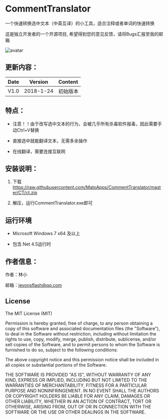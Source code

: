 # CommentTranslator

一个快速转换选中文本（中英互译）的小工具，适合注释或者单词的快速转换

这是独立开发者的一个开源项目, 希望得到您的意见反馈，请将Bugs汇报至我的邮箱

 ![avatar](https://raw.githubusercontent.com/MatoApps/CommentTranslator/master/CT/screenshot.png)
 
## 更新内容：


Date | Version | Content
:----------: | :-----------: | :-----------
V1.0        | 2018-1-24       | 初始版本


## 特点：

* 注意！！由于改写选中文本的行为，会被几乎所有杀毒软件报毒，因此需要手动Ctrl+V替换

* 直接选中就能翻译文本，无需多余操作

* 在线翻译，需要连接互联网


## 安装说明：

1. 下载 https://raw.githubusercontent.com/MatoApps/CommentTranslator/master/CT/ct.zip

2. 解压，运行CommentTranslator.exe即可


## 运行环境

* Microsoft Windows 7 x64 及以上

* 包含.Net 4.5运行时



## 作者信息：

作者：林小

邮箱：jevonsflash@qq.com


## License

The MIT License (MIT)

Permission is hereby granted, free of charge, to any person obtaining a copy of this software and associated documentation files (the "Software"), to deal in the Software without restriction, including without limitation the rights to use, copy, modify, merge, publish, distribute, sublicense, and/or sell copies of the Software, and to permit persons to whom the Software is furnished to do so, subject to the following conditions:

The above copyright notice and this permission notice shall be included in all copies or substantial portions of the Software.

THE SOFTWARE IS PROVIDED "AS IS", WITHOUT WARRANTY OF ANY KIND, EXPRESS OR IMPLIED, INCLUDING BUT NOT LIMITED TO THE WARRANTIES OF MERCHANTABILITY, FITNESS FOR A PARTICULAR PURPOSE AND NONINFRINGEMENT. IN NO EVENT SHALL THE AUTHORS OR COPYRIGHT HOLDERS BE LIABLE FOR ANY CLAIM, DAMAGES OR OTHER LIABILITY, WHETHER IN AN ACTION OF CONTRACT, TORT OR OTHERWISE, ARISING FROM, OUT OF OR IN CONNECTION WITH THE SOFTWARE OR THE USE OR OTHER DEALINGS IN THE SOFTWARE.
